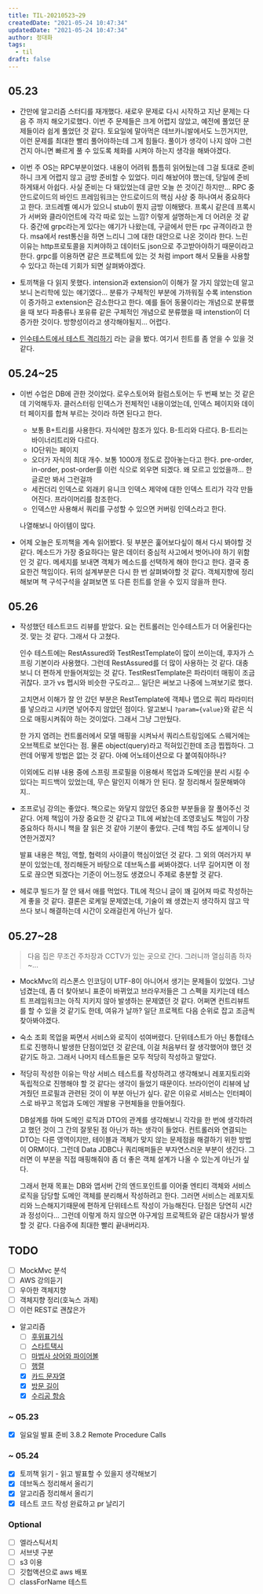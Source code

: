 ```yaml
---
title: TIL-20210523~29
createdDate: "2021-05-24 10:47:34"
updatedDate: "2021-05-24 10:47:34"
author: 정대화
tags:
  - til
draft: false
---
```


## 05.23

- 간만에 알고리즘 스터디를 재개했다. 새로우 문제로 다시 시작하고 지난 문제는 다음 주 까지 해오기로했다. 이번 주 문제들은 크게 어렵지 않았고, 예전에 풀었던 문제들이라 쉽게 풀었던 것 같다. 토요일에 말아먹은 데브카니발에서도 느낀거지만, 이런 문제를 최대한 빨리 풀어야하는데 그게 힘들다. 풀이가 생각이 나지 않아 그런건지 아니면 빠르게 풀 수 있도록 체화를 시켜야 하는지 생각을 해봐야겠다.

- 이번 주 OS는 RPC부분이었다. 내용이 어려워 틈틈히 읽어뒀는데 그걸 토대로 준비하니 크게 어렵지 않고 금방 준비할 수 있었다. 미리 해놨어야 했는데, 당일에 준비하게돼서 아쉽다. 사실 준비는 다 돼있었는데 글만 오늘 쓴 것이긴 하지만... RPC 중 안드로이드의 바인드 프레임워크는 안드로이드의 핵심 사상 중 하나여서 중요하다고 한다. 코드레벨 예시가 있으니 stub이 뭔지 금방 이해됐다. 프록시 같은데 프록시가 서버와 클라이언트에 각각 따로 있는 느낌? 이렇게 설명하는게 더 어려운 것 같다. 중간에 grpc라는게 있다는 얘기가 나왔는데, 구글에서 만든 rpc 규격이라고 한다. msa에서 rest통신을 하면 느리니 그에 대한 대안으로 나온 것이라 한다. 느린 이유는 http프로토콜을 지켜야하고 데이터도 json으로 주고받아야하기 때문이라고 한다. grpc를 이용하면 같은 프로젝트에 있는 것 처럼 import 해서 모듈을 사용할 수 있다고 하는데 기회가 되면 살펴봐야겠다.

- 토끼책을 다 읽지 못했다. intension과 extension이 이해가 잘 가지 않았는데 알고보니 논리학에 있는 얘기였다... 분류가 구체적인 부분에 가까워질 수록 intenstion이 증가하고 extension은 감소한다고 한다. 예를 들어 동물이라는 개념으로 분류했을 때 보다 파충류나 포유류 같은 구체적인 개념으로 분류했을 때 intenstion이 더 증가한 것이다. 방향성이라고 생각해야될지... 어렵다.

- [인수테스트에서 테스트 격리하기](https://woowacourse.github.io/javable/post/2020-09-15-test-isolation/) 라는 글을 봤다. 여기서 힌트를 좀 얻을 수 있을 것 같다.

## 05.24~25

- 이번 수업은 DB에 관한 것이었다. 로우스토어와 컬럼스토어는 두 번째 보는 것 같은데 기억해두자. 클러스터링 인덱스가 전체적인 내용이었는데, 인덱스 페이지와 데이터 페이지를 합쳐 부르는 것이라 하면 된다고 한다.
  - 보통 B+트리를 사용한다. 자식에만 참조가 있다. B-트리와 다르다. B-트리는 바이너리트리와 다르다.
  - IO단위는 페이지
  - 오더가 자식의 최대 개수. 보통 1000개 정도로 잡아놓는다고 한다. pre-order, in-order, post-order를 이런 식으로 외우면 되겠다. 왜 모르고 있었을까... 한글로만 봐서 그런걸까
  - 세컨더리 인덱스로 외래키 유니크 인덱스 제약에 대한 인덱스 트리가 각각 만들어진다. 프라이머리를 참조한다.
  - 인덱스만 사용해서 쿼리를 구성할 수 있으면 커버링 인덱스라고 한다.

  나열해보니 아이템이 많다.

- 어제 오늘은 토끼책을 계속 읽어봤다. 뒷 부분은 훑어보다싶이 해서 다시 봐야할 것 같다. 메소드가 가장 중요하다는 말은 데이터 중심적 사고에서 벗어나야 하기 위함인 것 같다. 메세지를 보내면 객체가 메소드를 선택하게 해야 한다고 한다. 결국 중요한건 책임이다. 뒤의 설계부분은 다시 한 번 살펴봐야할 것 같다. 객체지향에 정리해보며 책 구석구석을 살펴보면 또 다른 힌트를 얻을 수 있지 않을까 한다.

## 05.26

- 작성했던 테스트코드 리뷰를 받았다. 요는 컨트롤러는 인수테스트가 더 어울린다는 것. 맞는 것 같다. 그래서 다 고쳤다.

  인수 테스트에는 RestAssured와 TestRestTemplate이 많이 쓰이는데, 후자가 스프링 기본이라 사용했다. 그런데 RestAssured를 더 많이 사용하는 것 같다. 대충 보니 더 편하게 만들어져있는 것 같다. TestRestTemplate은 파라미터 매핑이 조금 귀찮다. 코가 vs 펩시와 비슷한 구도라고... 일단은 써보고 나중에 느껴보기로 했다.

  고치면서 이해가 잘 안 갔던 부분은 RestTemplate에 객체나 맵으로 쿼리 파라미터를 넣으라고 시키면 넣어주지 않았던 점이다. 알고보니 `?param={value}`와 같은 식으로 매핑시켜줘야 하는 것이었다. 그래서 그냥 그만뒀다.

  한 가지 염려는 컨트롤러에서 모델 매핑을 시켜놔서 쿼리스트링임에도 스웨거에는 오브젝트로 보인다는 점. 물론 object(query)라고 적혀있긴한데 조금 찝찝하다. 그런데 어떻게 방법은 없는 것 같다. 아예 어노테이션으로 다 붙여줘야하나?

  이외에도 리뷰 내용 중에 스프링 프로필을 이용해서 목업과 도메인을 분리 시킬 수 있다는 피드백이 있었는데, 무슨 말인지 이해가 안 된다. 잘 정리해서 질문해봐야지..

- 조프로님 강의는 좋았다. 책으로는 와닿지 않았던 중요한 부분들을 잘 풀어주신 것 같다. 어제 책임이 가장 중요한 것 같다고 TIL에 써놨는데 조영호님도 책임이 가장 중요하다 하시니 책을 잘 읽은 것 같아 기분이 좋았다. 근데 책임 주도 설계이니 당연한거겠지?

  발표 내용은 책임, 역할, 협력의 사이클이 핵심이었던 것 같다. 그 외의 여러가지 부분이 있었는데, 정리해둔거 바탕으로 데브독스를 써봐야겠다. 너무 길어지면 이 정도로 끊으면 되겠다는 기준이 어느정도 생겼으니 주제로 충분할 것 같다.

- 헤로쿠 빌드가 잘 안 돼서 애를 먹었다. TIL에 적으니 글이 꽤 길어져 따로 작성하는게 좋을 것 같다. 결론은 로케일 문제였는데, 기술이 왜 생겼는지 생각하지 않고 막 쓰다 보니 해결하는데 시간이 오래걸린게 아닌가 싶다.

## 05.27~28

> 다음 집은 무조건 주차장과 CCTV가 있는 곳으로 간다. 그러니까 열심히좀 하자~...

- MockMvc의 리스폰스 인코딩이 UTF-8이 아니어서 생기는 문제들이 있었다. 그냥 넘겼는데, 좀 더 찾아보니 표준이 바뀌었고 브라우저들은 그 스펙을 지키는데 테스트 프레임워크는 아직 지키지 않아 발생하는 문제였던 것 같다. 어쩌면 컨트리뷰트를 할 수 있을 것 같기도 한데, 여유가 날까? 일단 프로젝트 다음 순위로 잡고 조금씩 찾아봐야겠다.

- 숙소 조회 목업을 짜면서 서비스와 로직이 섞여버렸다. 단위테스트가 아닌 통합테스트로 진행하니 발생한 단점이었던 것 같은데, 이걸 처음부터 잘 생각했어야 했던 것 같기도 하고. 그래서 나머지 테스트들은 모두 적당히 작성하고 말았다.

- 적당히 작성한 이유는 막상 서비스 테스트를 작성하려고 생각해보니 레포지토리와 독립적으로 진행해야 할 것 같다는 생각이 들었기 때문이다. 브라이언이 리뷰에 남겨줬던 프로필과 관련된 것이 이 부분 아닌가 싶다. 같은 이유로 서비스는 인터페이스로 바꾸고 목업과 도메인 개발용 구현체들을 만들어줬다.

  DB설계를 하며 도메인 로직과 DTO의 관계를 생각해보니 각각을 한 번에 생각하려고 했던 것이 그 간의 잘못된 점 아닌가 하는 생각이 들었다. 컨트롤러와 연결되는 DTO는 다른 영역이지만, 테이블과 객체가 맞지 않는 문제점을 해결하기 위한 방법이 ORM이다. 그런데 Data JDBC나 쿼리매퍼들은 부자연스러운 부분이 생긴다. 그러면 이 부분을 직접 매핑해줘야 좀 더 좋은 객체 설계가 나올 수 있는게 아닌가 싶다.

  그래서 현재 목표는 DB와 앱서버 간의 엔드포인트를 이어줄 엔티티 객체와 서비스 로직을 담당할 도메인 객체를 분리해서 작성하려고 한다. 그러면 서비스는 레포지토리와 느슨해지기때문에 편하게 단위테스트 작성이 가능해진다. 단점은 당연히 시간과 정성이다... 그런데 이렇게 하지 않으면 야구게임 프로젝트와 같은 대참사가 발생할 것 같다. 다음주에 최대한 빨리 끝내버리자.

## TODO

- [ ] MockMvc 분석
- [ ] AWS 강의듣기
- [ ] 우아한 객체지향
- [ ] 객체지향 정리(호눅스 과제)
- [ ] 이런 REST로 괜찮은가
- 알고리즘
  - [ ] [후위표기식](https://www.acmicpc.net/problem/1918)
  - [ ] [스타트택시](https://www.acmicpc.net/problem/19238)
  - [ ] [마법사 상어와 파이어볼](https://www.acmicpc.net/problem/20056)
  - [ ] [행렬](https://www.acmicpc.net/problem/1080)
  - [x] [카드 문자열](https://www.acmicpc.net/problem/13417)
  - [x] [방문 길이](https://programmers.co.kr/learn/courses/30/lessons/49994)
  - [x] [수리공 항승](https://www.acmicpc.net/problem/1449)

### ~ 05.23

- [x] 일요일 발표 준비 3.8.2 Remote Procedure Calls

### ~ 05.24

- [x] 토끼책 읽기 - 읽고 발표할 수 있을지 생각해보기
- [x] 데브독스 정리해서 올리기
- [x] 알고리즘 정리해서 올리기
- [x] 테스트 코드 작성 완료하고 pr 날리기

### Optional

- [ ] 엘라스틱서치
- [ ] 서브넷 구분
- [ ] s3 이용
- [ ] 깃헙액션으로 aws 배포
- [ ] classForName 테스트
